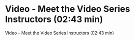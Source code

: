# Video - Meet the Video Series Instructors (02:43 min)

Video - Meet the Video Series Instructors (02:43 min)
